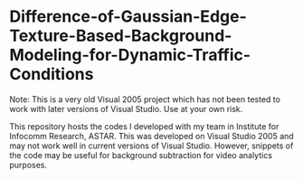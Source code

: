 # Difference-of-Gaussian-Edge-Texture-Based-Background-Modeling-for-Dynamic-Traffic-Conditions
Note: This is a very old Visual 2005 project which has not been tested to work with later versions of Visual Studio. Use at your own risk.

This repository hosts the codes I developed with my team in Institute for Infocomm Research, ASTAR. This was developed on Visual Studio 2005 and may not work well in current versions of Visual Studio. However, snippets of the code may be useful for background subtraction for video analytics purposes.
